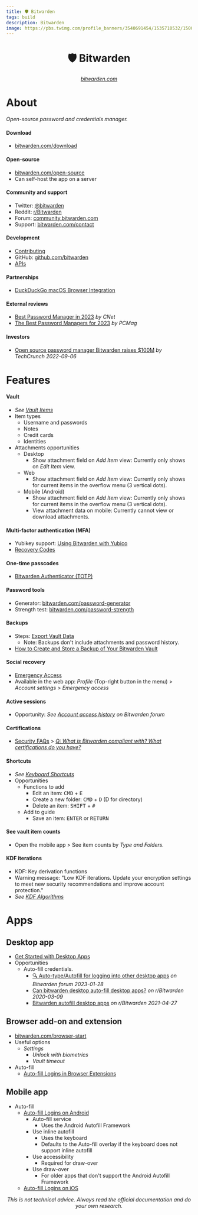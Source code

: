```yaml
---
title: 🛡 Bitwarden
tags: build
description: Bitwarden
image: https://pbs.twimg.com/profile_banners/3540691454/1535710532/1500x500
---
```


<h1 style="text-align: center;">🛡 Bitwarden</h1>

<p style="text-align: center;
          font-style: italic"><a href="https://bitwarden.com" target="_blank">bitwarden.com</a></p>

# About

*Open-source password and credentials manager.*

#### Download

- [bitwarden.com/download](https://bitwarden.com/download)

#### Open-source

- [bitwarden.com/open-source](https://bitwarden.com/open-source/)
- Can self-host the app on a server

#### Community and support

- Twitter: [@bitwarden](https://twitter.com/bitwarden)
- Reddit: [r/Bitwarden](https://www.reddit.com/r/Bitwarden)
- Forum: [community.bitwarden.com](https://community.bitwarden.com/)
- Support: [bitwarden.com/contact](https://bitwarden.com/contact)


#### Development

- [Contributing](https://contributing.bitwarden.com/)
- GitHub: [github.com/bitwarden](https://github.com/bitwarden)
- [APIs](https://bitwarden.com/help/bitwarden-apis/)

#### Partnerships

- [DuckDuckGo macOS Browser Integration](https://bitwarden.com/help/duckduckgo-macos-browser-integration/)

#### External reviews

- [Best Password Manager in 2023](https://www.cnet.com/tech/services-and-software/best-password-manager) *by CNet*
- [The Best Password Managers for 2023](https://www.pcmag.com/picks/the-best-password-managers) *by PCMag*

#### Investors

- [Open source password manager Bitwarden raises $100M](https://techcrunch.com/2022/09/06/open-source-password-manager-bitwarden-raises-100m/) *by TechCrunch 2022-09-06*

# Features

#### Vault

- *See [Vault Items](https://bitwarden.com/help/managing-items/)*
- Item types
    - Username and passwords
    - Notes
    - Credit cards
    - Identities
- Attachments opportunities
    - Desktop
        - Show attachment field on *Add Item* view: Currently only shows on *Edit Item* view.
    - Web
        - Show attachment field on *Add Item* view: Currently only shows for current items in the overflow menu (3 vertical dots).
    - Mobile (Android)
        - Show attachment field on *Add Item* view: Currently only shows for current items in the overflow menu (3 vertical dots).
        - View attachment data on mobile: Currently cannot view or download attachments.

#### Multi-factor authentication (MFA)

- Yubikey support: [Using Bitwarden with Yubico](https://bitwarden.com/resources/using-bitwarden-with-yubico/?amp)
- [Recovery Codes](https://bitwarden.com/help/two-step-recovery-code/)

#### One-time passcodes

- [Bitwarden Authenticator (TOTP)](https://bitwarden.com/help/authenticator-keys/)

#### Password tools

- Generator: [bitwarden.com/password-generator](https://bitwarden.com/password-generator)
- Strength test: [bitwarden.com/password-strength](https://bitwarden.com/password-strength)

#### Backups

- Steps: [Export Vault Data](https://bitwarden.com/help/export-your-data/#export-a-personal-vault)
    - Note: Backups don't include attachments and password history.
- [How to Create and Store a Backup of Your Bitwarden Vault](https://bitwarden.com/resources/guide-how-to-create-and-store-a-backup-of-your-bitwarden-vault/)

#### Social recovery

- [Emergency Access](https://bitwarden.com/help/emergency-access/#use-emergency-access)
- Available in the web app: *Profile* (Top-right button in the menu) > *Account settings > Emergency access*

#### Active sessions

- Opportunity: *See [Account access history](https://community.bitwarden.com/t/account-access-history/118) on Bitwarden forum*

#### Certifications

- [Security FAQs](https://bitwarden.com/help/security-faqs/) > *[Q: What is Bitwarden compliant with? What certifications do you have?](https://bitwarden.com/help/security-faqs/#q-what-is-bitwarden-compliant-with-what-certifications-do-you-have)*

#### Shortcuts

- *See [Keyboard Shortcuts](https://bitwarden.com/help/keyboard-shortcuts/)*
- Opportunities
    - Functions to add
        - Edit an item: <kbd>CMD</kbd> + <kbd>E</kbd>
        - Create a new folder: <kbd>CMD</kbd> + <kbd>D</kbd> (D for directory)
        - Delete an item: <kbd>SHIFT</kbd> + <kbd>#</kbd>
    - Add to guide
        - Save an item: <kbd>ENTER</kbd> or <kbd>RETURN</kbd>

#### See vault item counts

- Open the mobile app > See item counts by *Type and Folders.*

#### KDF iterations

- KDF: Key derivation functions
- Warning message: "Low KDF iterations. Update your encryption settings to meet new security recommendations and improve account protection."
- *See [KDF Algorithms](https://bitwarden.com/help/kdf-algorithms)*

# Apps

## Desktop app

- [Get Started with Desktop Apps](https://bitwarden.com/help/getting-started-desktop/)
- Opportunities
    - Auto-fill credentials.
        - [🔍 Auto-type/Autofill for logging into other desktop apps](https://community.bitwarden.com/t/auto-type-autofill-for-logging-into-other-desktop-apps/158) *on Bitwarden forum 2023-01-28*
        - [Can bitwarden desktop auto-fill desktop apps?](https://www.reddit.com/r/Bitwarden/comments/fg1yu2/can_bitwarden_desktop_autofill_desktop_apps/) *on r/Bitwarden 2020-03-09*
        - [Bitwarden autofill desktop apps](https://www.reddit.com/r/Bitwarden/comments/mzjuga/bitwarden_autofill_desktop_apps/) *on r/Bitwarden 2021-04-27*

## Browser add-on and extension

- [bitwarden.com/browser-start](https://bitwarden.com/browser-start)
- Useful options
    - *Settings*
        - *Unlock with biometrics*
        - *Vault timeout*
- Auto-fill
    - [Auto-fill Logins in Browser Extensions](https://bitwarden.com/help/auto-fill-browser/)

## Mobile app

- Auto-fill
    - [Auto-fill Logins on Android](https://bitwarden.com/help/auto-fill-android/)
        - Auto-fill service
            - Uses the Android Autofill Framework
        - Use inline autofill
            - Uses the keyboard
            - Defaults to the Auto-fill overlay if the keyboard does not support inline autofill
        - Use accessibility
            - Required for draw-over
        - Use draw-over
            - For older apps that don't support the Android Autofill Framework
    - [Auto-fill Logins on iOS](https://bitwarden.com/help/auto-fill-ios/)

<p style="text-align: center; font-style: italic">This is not technical advice. Always read the official documentation and do your own research.</p>